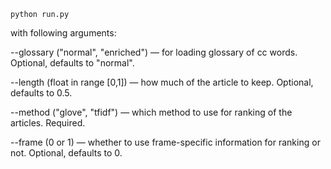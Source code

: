 `python run.py`

with following arguments:

--glossary ("normal", "enriched") — for loading glossary of cc words. Optional, defaults to "normal".

--length (float in range [0,1]) — how much of the article to keep. Optional, defaults to 0.5.

--method ("glove", "tfidf") — which method to use for ranking of the articles. Required.

--frame (0 or 1) — whether to use frame-specific information for ranking or not. Optional, defaults to 0.
